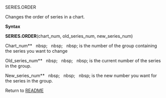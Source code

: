 SERIES.ORDER

Changes the order of series in a chart.

**Syntax**

**SERIES.ORDER**(chart\_num, old\_series\_num, new\_series\_num)

Chart\_num**&nbsp;&nbsp;&nbsp;nbsp;&nbsp;&nbsp;&nbsp;nbsp;&nbsp;&nbsp;&nbsp;nbsp;&nbsp;is the number of the group containing
the series you want to change

Old\_series\_num**&nbsp;&nbsp;&nbsp;nbsp;&nbsp;&nbsp;&nbsp;nbsp;&nbsp;&nbsp;&nbsp;nbsp;&nbsp;is the current number of the
series in the group.

New\_series\_num**&nbsp;&nbsp;&nbsp;nbsp;&nbsp;&nbsp;&nbsp;nbsp;&nbsp;&nbsp;&nbsp;nbsp;&nbsp;is the new number you want for
the series in the group.



Return to [README](README.md)

